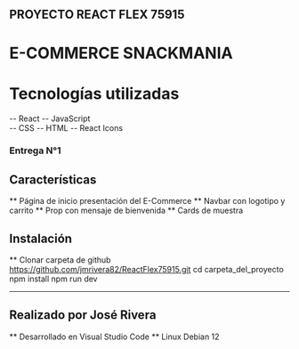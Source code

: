 ## PROYECTO REACT FLEX 75915 

# E-COMMERCE SNACKMANIA

# Tecnologías utilizadas

-- React
-- JavaScript  
-- CSS
-- HTML
-- React Icons

### Entrega N°1

## Características

** Página de inicio presentación del E-Commerce
** Navbar con logotipo y carrito
** Prop con mensaje de bienvenida
** Cards de muestra


## Instalación

** Clonar carpeta de github https://github.com/jmrivera82/ReactFlex75915.git
cd carpeta_del_proyecto
npm install
npm run dev

----------------------------

## Realizado por José Rivera

** Desarrollado en Visual Studio Code
** Linux Debian 12
